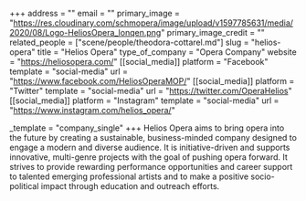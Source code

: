 +++
address = ""
email = ""
primary_image = "https://res.cloudinary.com/schmopera/image/upload/v1597785631/media/2020/08/Logo-HeliosOpera_lonqen.png"
primary_image_credit = ""
related_people = ["scene/people/theodora-cottarel.md"]
slug = "helios-opera"
title = "Helios Opera"
type_of_company = "Opera Company"
website = "https://heliosopera.com/"
[[social_media]]
platform = "Facebook"
template = "social-media"
url = "https://www.facebook.com/HeliosOperaMOP/"
[[social_media]]
platform = "Twitter"
template = "social-media"
url = "https://twitter.com/OperaHelios"
[[social_media]]
platform = "Instagram"
template = "social-media"
url = "https://www.instagram.com/helios_opera/"

_template = "company_single"
+++
Helios Opera aims to bring opera into the future by creating a sustainable, business-minded company designed to engage a modern and diverse audience. It is initiative-driven and supports innovative, multi-genre projects with the goal of pushing opera forward. It strives to provide rewarding performance opportunities and career support to talented emerging professional artists and to make a positive socio-political impact through education and outreach efforts.